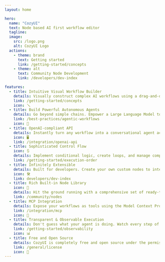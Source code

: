 ```yaml
---
layout: home

hero:
  name: "CozyUI"
  text: Node based AI first workflow editor
  tagline:
  image:
    src: /logo.png
    alt: CozyUI Logo
  actions:
    - theme: brand
      text: Getting started
      link: /getting-started/concepts
    - theme: alt
      text: Community Node Development
      link: /developers/dev-index

features:
  - title: Intuitive Visual Workflow Builder
    details: Visually construct complex AI workflows using a drag-and-drop interface. Design, understand, and debug sophisticated logic without getting lost in code, making both simple tasks and complex agentic systems easy to manage.
    link: /getting-started/concepts
    icon: 🪛
  - title: Build Powerful Autonomous Agents
    details: Go beyond simple chains. Empower a Large Language Model to act as an agent that can reason, plan, and use other nodes or even workflows and oter agents to dynamically solve complex, open-ended problems in a continuous loop.
    link: /best-practices/agentic-workflows
    icon: 🤖
  - title: OpenAI-compliant API
    details: Instantly turn any workflow into a conversational agent accessible via a standard, OpenAI-compatible API. Features automatic, multi-turn conversation to gather necessary inputs before execution.
    icon: 🖥️
    link: /integration/openai-api
  - title: Sophisticated Control Flow
    icon: 🔃
    details: Implement conditional logic, create loops, and manage complex execution paths using sub-workflows (Leaves) to build truly dynamic workflows/agents.
    link: /getting-started/execution-order
  - title: Infinitely Extensible
    details: Built for developers. Create your own custom nodes to integrate with any third-party API or proprietary system. If you can code it, you can add it to your CozyUI toolbox.
    icon: 🛠️
    link: developers/dev-index
  - title: Rich Built-in Node Library
    icon: 📒 
    details: Hit the ground running with a comprehensive set of ready-to-use nodes for web searches, file I/O, data manipulation, and various LLM prompting patterns like summarization, Q&A, and more.
    link: /community/nodes
  - title: MCP Integration
    details: Expose your workflows as tools using the Model Context Protocol. This allows other MCP-compatible AI agents and systems to dynamically discover and use your CozyUI workflows automatically.
    link: /integration/mcp
    icon: 🔌
  - title: Transparent & Observable Execution
    details: Don't guess what your agent is doing. Watch every step of your workflow's execution in real-time with detailed event logs, performance metrics, and a visual trace, making it easy to debug, optimize, and build trust your automated processes.
    link: /getting-started/observability
    icon: 📊
  - title: Free and Open Source
    details: CozyUI is completely free and open source under the permissive Apache 2.0 license. Self-host, modify, and integrate it without vendor lock-in. Inspect the code, contribute, and be part of a transparent, community-driven platform. Need dedicated support? Enterprise licensing is available.
    link: /general/license
    icon: 🎁
---
```


